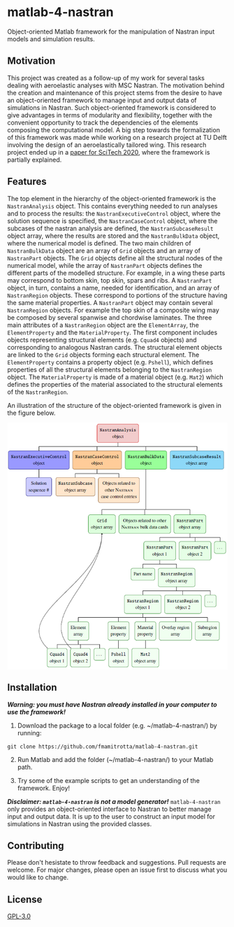 # matlab-4-nastran
Object-oriented Matlab framework for the manipulation of Nastran input models and simulation results.

## Motivation
This project was created as a follow-up of my work for several tasks dealing with aeroelastic analyses with MSC Nastran. The motivation behind the creation and maintenance of this project stems from the desire to have an object-oriented framework to manage input and output data of simulations in Nastran. Such object-oriented framework is considered to give advantages in terms of modularity and flexibility, together with the convenient opportunity to track the dependencies of the elements composing the computational model. A big step towards the formalization of this framework was made while working on a research project at TU Delft involving the design of an aeroelastically tailored wing. This research project ended up in a [paper for SciTech 2020](https://arc.aiaa.org/doi/abs/10.2514/6.2020-1636), where the framework is partially explained.

## Features
The top element in the hierarchy of the object-oriented framework is the `NastranAnalysis` object. This contains everything needed to run analyses and to process the results: the `NastranExecutiveControl` object, where the solution sequence is specified, the `NastranCaseControl` object, where the subcases of the nastran analysis are defined, the `NastranSubcaseResult` object array, where the results are stored and the `NastranBulkData` object, where the numerical model is defined. The two main children of `NastranBulkData` object are an array of `Grid` objects and an array of `NastranPart` objects. The `Grid` objects define all the structural nodes of the numerical model, while the array of `NastranPart` objects defines the different parts of the modelled structure. For example, in a wing these parts may correspond to bottom skin, top skin, spars and ribs. A `NastranPart` object, in turn, contains a name, needed for identification, and an array of `NastranRegion` objects. These correspond to portions of the structure having the same material properties. A `NastranPart` object may contain several `NastranRegion` objects. For example the top skin of a composite wing may be composed by several spanwise and chordwise laminates. The three main attributes of a `NastranRegion` object are the `ElementArray`, the `ElementProperty` and the `MaterialProperty`. The first component includes objects representing structural elements (e.g. `Cquad4` objects) and corresponding to analogous Nastran cards. The structural element objects are linked to the `Grid` objects forming each structural element. The `ElementProperty` contains a property object (e.g. `Pshell`), which defines properties of all the structural elements belonging to the `NastranRegion` object. The `MaterialProperty` is made of a material object (e.g. `Mat2`) which defines the properties of the material associated to the structural elements of the `NastranRegion`.

An illustration of the structure of the object-oriented framework is given in the figure below.

<img src="./FrameworkIllustration.PNG" align="center">

## Installation
***Warning: you must have Nastran already installed in your computer to use the framework!***

1. Download the package to a local folder (e.g. ~/matlab-4-nastran/) by running: 
```console
git clone https://github.com/fmamitrotta/matlab-4-nastran.git
```
2. Run Matlab and add the folder (~/matlab-4-nastran/) to your Matlab path.

3. Try some of the example scripts to get an understanding of the framework. Enjoy!

***Disclaimer: `matlab-4-nastran` is not a model generator!***
`matlab-4-nastran` only provides an object-oriented interface to Nastran to better manage input and output data. It is up to the user to construct an input model for simulations in Nastran using the provided classes.

## Contributing
Please don't hesistate to throw feedback and suggestions. Pull requests are welcome. For major changes, please open an issue first to discuss what you would like to change.

## License
[GPL-3.0](https://choosealicense.com/licenses/gpl-3.0/)
